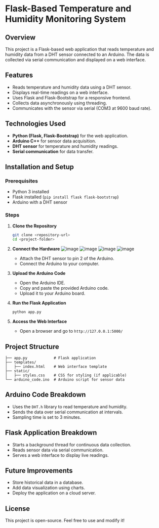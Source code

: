# Flask-Based Temperature and Humidity Monitoring System

## Overview
This project is a Flask-based web application that reads temperature and humidity data from a DHT sensor connected to an Arduino. The data is collected via serial communication and displayed on a web interface.

## Features
- Reads temperature and humidity data using a DHT sensor.
- Displays real-time readings on a web interface.
- Uses Flask and Flask-Bootstrap for a responsive frontend.
- Collects data asynchronously using threading.
- Communicates with the sensor via serial (COM3 at 9600 baud rate).

## Technologies Used
- **Python (Flask, Flask-Bootstrap)** for the web application.
- **Arduino C++** for sensor data acquisition.
- **DHT sensor** for temperature and humidity readings.
- **Serial communication** for data transfer.

## Installation and Setup
### Prerequisites
- Python 3 installed
- Flask installed (`pip install flask flask-bootstrap`)
- Arduino with a DHT sensor

### Steps
1. **Clone the Repository**
   ```sh
   git clone <repository-url>
   cd <project-folder>
   ```
2. **Connect the Hardware**
![image](https://github.com/user-attachments/assets/7b24970d-575b-4c49-9a2a-db26cdaef1e7)
   ![image](https://github.com/user-attachments/assets/af64defa-7110-46aa-91b9-ff6dbd7d5e65)
   ![image](https://github.com/user-attachments/assets/9173d102-00c3-4a83-90bc-ebaa524f9d68)
   ![image](https://github.com/user-attachments/assets/4d3620de-d0e0-4358-bf19-21a013db689b)


   - Attach the DHT sensor to pin 2 of the Arduino.
   - Connect the Arduino to your computer.
4. **Upload the Arduino Code**
   - Open the Arduino IDE.
   - Copy and paste the provided Arduino code.
   - Upload it to your Arduino board.
5. **Run the Flask Application**
   ```sh
   python app.py
   ```
6. **Access the Web Interface**
   - Open a browser and go to `http://127.0.0.1:5000/`

## Project Structure
```
├── app.py            # Flask application
├── templates/
│   ├── index.html    # Web interface template
├── static/
│   ├── styles.css    # CSS for styling (if applicable)
└── arduino_code.ino  # Arduino script for sensor data
```

## Arduino Code Breakdown
- Uses the `DHT.h` library to read temperature and humidity.
- Sends the data over serial communication at intervals.
- Sampling time is set to 3 minutes.

## Flask Application Breakdown
- Starts a background thread for continuous data collection.
- Reads sensor data via serial communication.
- Serves a web interface to display live readings.

## Future Improvements
- Store historical data in a database.
- Add data visualization using charts.
- Deploy the application on a cloud server.

## License
This project is open-source. Feel free to use and modify it!

